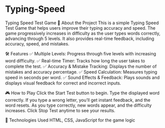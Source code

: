 # Typing-Speed
Typing Speed Test Game
🎯 About the Project
This is a simple Typing Speed Test Game that helps users improve their typing accuracy and speed. The game progressively increases in difficulty as the user types words correctly, advancing through 5 levels. It also provides real-time feedback, including accuracy, speed, and mistakes.

🛠 Features
✅ Multiple Levels: Progress through five levels with increasing word difficulty.
✅ Real-time Timer: Tracks how long the user takes to complete the test.
✅ Accuracy & Mistake Tracking: Displays the number of mistakes and accuracy percentage.
✅ Speed Calculation: Measures typing speed in seconds per word.
✅ Sound Effects & Feedback: Plays sounds and displays visual feedback for correct and incorrect inputs.

🎮 How to Play
Click the Start Test button to begin.
Type the displayed word correctly.
If you type a wrong letter, you’ll get instant feedback, and the word resets.
As you type correctly, new words appear, and the difficulty increases.
Click Stop Test anytime to see your results.

🚀 Technologies Used
HTML, CSS, JavaScript for the game logic 
